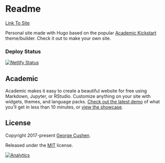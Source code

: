 # Readme

[Link To Site](https://tylerwelsh.me)

Personal site made with Hugo based on the popular [Academic Kickstart](https://sourcethemes.com/academic/) theme/builder. Check it out to make your own site. 

### Deploy Status
[![Netlify Status](https://api.netlify.com/api/v1/badges/9a83968b-70a1-45bc-aedb-a9a67628902f/deploy-status)](https://app.netlify.com/sites/tylerwel/deploys)

## Academic
Academic makes it easy to create a beautiful website for free using Markdown, Jupyter, or RStudio. Customize anything on your site with widgets, themes, and language packs. [Check out the latest demo](https://academic-demo.netlify.com/) of what you'll get in less than 10 minutes, or [view the showcase](https://sourcethemes.com/academic/#expo).


## License

Copyright 2017-present [George Cushen](https://georgecushen.com).

Released under the [MIT](https://github.com/sourcethemes/academic-kickstart/blob/master/LICENSE.md) license.

[![Analytics](https://ga-beacon.appspot.com/UA-78646709-2/academic-kickstart/readme?pixel)](https://github.com/igrigorik/ga-beacon)
